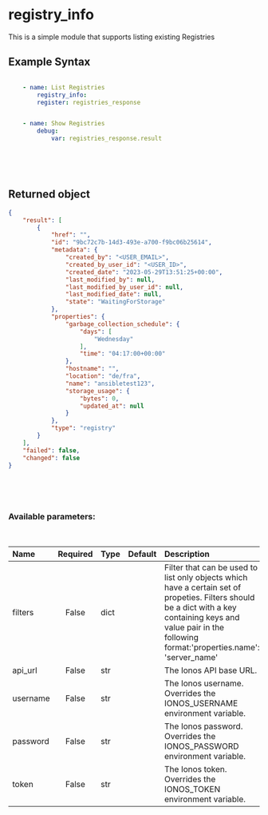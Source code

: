 # registry_info

This is a simple module that supports listing existing Registries

## Example Syntax


```yaml

    - name: List Registries
        registry_info:
        register: registries_response


    - name: Show Registries
        debug:
            var: registries_response.result

```

&nbsp;

&nbsp;
## Returned object
```json
{
    "result": [
        {
            "href": "",
            "id": "9bc72c7b-14d3-493e-a700-f9bc06b25614",
            "metadata": {
                "created_by": "<USER_EMAIL>",
                "created_by_user_id": "<USER_ID>",
                "created_date": "2023-05-29T13:51:25+00:00",
                "last_modified_by": null,
                "last_modified_by_user_id": null,
                "last_modified_date": null,
                "state": "WaitingForStorage"
            },
            "properties": {
                "garbage_collection_schedule": {
                    "days": [
                        "Wednesday"
                    ],
                    "time": "04:17:00+00:00"
                },
                "hostname": "",
                "location": "de/fra",
                "name": "ansibletest123",
                "storage_usage": {
                    "bytes": 0,
                    "updated_at": null
                }
            },
            "type": "registry"
        }
    ],
    "failed": false,
    "changed": false
}

```

&nbsp;

&nbsp;
### Available parameters:
&nbsp;

| Name | Required | Type | Default | Description |
| :--- | :---: | :--- | :--- | :--- |
| filters | False | dict |  | Filter that can be used to list only objects which have a certain set of propeties. Filters should be a dict with a key containing keys and value pair in the following format:'properties.name': 'server_name' |
| api_url | False | str |  | The Ionos API base URL. |
| username | False | str |  | The Ionos username. Overrides the IONOS_USERNAME environment variable. |
| password | False | str |  | The Ionos password. Overrides the IONOS_PASSWORD environment variable. |
| token | False | str |  | The Ionos token. Overrides the IONOS_TOKEN environment variable. |
